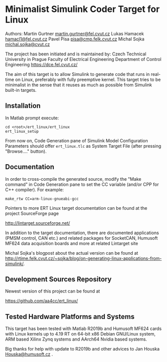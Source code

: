 Minimalist Simulink Coder Target for Linux
============================================

Authors: Martin Gurtner <martin.gurtner@fel.cvut.cz>
         Lukas Hamacek <hamacl1@fel.cvut.cz>
         Pavel Pisa <pisa@cmp.felk.cvut.cz>
         Michal Sojka <michal.sojka@cvut.cz>

The project has been initiated and is maintained by:
         Czech Technical University in Prague
         Faculty of Electrical Engineering
         Department of Control Engineering
         https://dce.fel.cvut.cz/

The aim of this target is to allow Simulink to generate code that
runs in real-time on Linux, preferably with fully preemptive kernel.
This target tries to be minimalist in the sense that it reuses
as much as possible from Simulink built-in targets.

Installation
------------

In Matlab prompt execute:

    cd <root>/ert_linux/ert_linux
    ert_linux_setup

From now on, Code Generation pane of Simulink Model Configuration
Parameters should offer `ert_linux.tlc` as System Target File (after
pressing "Browse...." button).

Documentation
-------------

In order to cross-compile the generated source, modify the "Make
command" in Code Generation pane to set the CC variable (and/or CPP
for C++ compiler). For example:

    make_rtw CC=arm-linux-gnueabi-gcc

Pointers to more ERT Linux target documentation can be found at the
project SourceForge page

  http://lintarget.sourceforge.net/

In addition to the target documentation, there are documented
applications (PMSM control, CAN etc.) and related packages
for SocketCAN, Humusoft MF624 data acquisition boards
and more at related Lintarget site

Michal Sojka's blogpost about the actual version can be found at
http://rtime.felk.cvut.cz/~sojka/blog/on-generating-linux-applications-from-simulink/.

Development Sources Repository
------------------------------

Newest version of this project can be found at

  https://github.com/aa4cc/ert_linux/

Tested Hardware Platforms and Systems
-------------------------------------

This target has been tested with Matlab R2019b
and Humusoft MF624 cards with Linux kernels up to 4.19 RT
on 64-bit x86 Debian GNU/Linux system, ARM based Xilinx Zynq
systems and AArch64 Nvidia based systems.

Big thanks for help with update to R2019b and other advices
to Jan Houska <Houska@humusoft.cz> .

